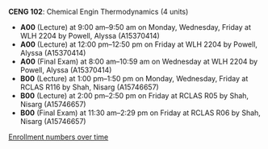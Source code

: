 **CENG 102**: Chemical Engin Thermodynamics (4 units)

- **A00** (Lecture) at 9:00 am–9:50 am on Monday, Wednesday, Friday at WLH 2204 by Powell, Alyssa (A15370414)
- **A00** (Lecture) at 12:00 pm–12:50 pm on Friday at WLH 2204 by Powell, Alyssa (A15370414)
- **A00** (Final Exam) at 8:00 am–10:59 am on Wednesday at WLH 2204 by Powell, Alyssa (A15370414)
- **B00** (Lecture) at 1:00 pm–1:50 pm on Monday, Wednesday, Friday at RCLAS R116 by Shah, Nisarg (A15746657)
- **B00** (Lecture) at 2:00 pm–2:50 pm on Friday at RCLAS R05 by Shah, Nisarg (A15746657)
- **B00** (Final Exam) at 11:30 am–2:29 pm on Friday at RCLAS R06 by Shah, Nisarg (A15746657)

[Enrollment numbers over time](./CENG102.tsv)
